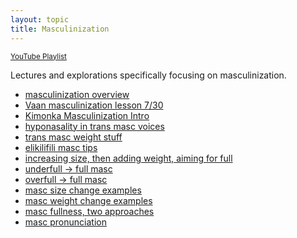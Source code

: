 ```yaml
---
layout: topic
title: Masculinization
---
```


<small>[YouTube Playlist](https://www.youtube.com/watch?v=0PuwT5DeMAs&list=PLD2KCiQf0hA0Q49KYv2CY14Vct97M9LLg&pp=iAQB)</small>

Lectures and explorations specifically focusing on masculinization.

* [masculinization overview](https://clyp.it/ztpwqsy1)
* [Vaan masculinization lesson 7/30](https://clyp.it/f2edjsyd)
* [Kimonka Masculinization Intro](https://clyp.it/hme2fvja)
* [hyponasality in trans masc voices](https://clyp.it/lpgx5dex)
* [trans masc weight stuff](https://clyp.it/tdgy4ksl)
* [elikilifili masc tips](https://clyp.it/wvvyqmoq)
* [increasing size, then adding weight, aiming for full](https://clyp.it/0nxukbbp)
* [underfull -> full masc](https://clyp.it/nputvpxz)
* [overfull -> full masc](https://clyp.it/o4aewamc)
* [masc size change examples](https://clyp.it/dauqs0bq)
* [masc weight change examples](https://clyp.it/ilsbjyv5)
* [masc fullness, two approaches](https://clyp.it/vsnfj0dl)
* [masc pronunciation](https://clyp.it/csyl2rsa)
